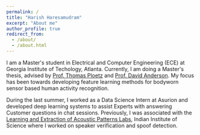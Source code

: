 ```yaml
---
permalink: /
title: "Harish Haresamudram"
excerpt: "About me"
author_profile: true
redirect_from: 
  - /about/
  - /about.html
---
```


I am a Master's student in Electrical and Computer Engineering (ECE) at Georgia Institute of Techology, Atlanta. Currently, I am doing a Master's thesis, advised by [Prof. Thomas Ploetz](https://www.cc.gatech.edu/people/thomas-ploetz) and [Prof. David Anderson](https://www.ece.gatech.edu/faculty-staff-directory/david-v-anderson). My focus has been towards developing feature learning methods for bodyworn sensor based human activity recognition.  

During the last summer, I worked as a Data Science Intern at Asurion and developed deep learning systems to assist Experts with answering Customer questions in chat sessions. Previously, I was associated with the [Learning and Extraction of Acoustic Patterns Labs](http://leap.ee.iisc.ac.in/), Indian Institute of Science where I worked on speaker verification and spoof detection. 
